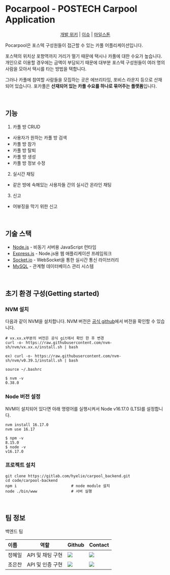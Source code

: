 # Pocarpool - POSTECH Carpool Application

<p align="center">
<a href="https://gitlab.com/hyelie/carpool_backend/-/wikis/home">개발 위키</a> 
| 
<a href="https://gitlab.com/hyelie/carpool_backend/-/issues">이슈</a> 
| 
<a href="https://gitlab.com/hyelie/carpool_backend/-/milestones">마일스톤</a> 
</p>

Pocarpool은 포스텍 구성원들이 접근할 수 있는 카풀 어플리케이션입니다.

포스텍의 위치상 포항역까지 거리가 멀기 때문에 택시나 카풀에 대한 수요가 높습니다. 개인으로 이용할 경우에는 금액이 부담되기 때문에 대부분 포스텍 구성원들이 여러 명의 사람을 모아서 택시를 타는 방법을 택합니다. 

그러나 카풀에 참여할 사람들을 모집하는 곳은 에브리타임, 포비스 라운지 등으로 산재되어 있습니다. 포카풀은 **산재되어 있는 카풀 수요를 하나로 묶어주는 플랫폼**입니다. 

<br>

## 기능
1. 카풀 방 CRUD
 - 사용자가 원하는 카풀 방 검색
 - 카풀 방 참가
 - 카풀 방 탈퇴
 - 카풀 방 생성
 - 카풀 방 정보 수정
2. 실시간 채팅
 - 같은 방에 속해있는 사용자들 간의 실시간 온라인 채팅
3. 신고
 - 어뷰징을 막기 위한 신고

 <br>

## 기술 스택
- [Node.js](https://nodejs.org/ko/) - 비동기 서버용 JavaScript 런타임
- [Express.js](https://expressjs.com/) - Node.js용 웹 애플리케이션 프레임워크
- [Socket.io](https://socket.io/) - WebSocket을 통한 실시간 통신 라이브러리
- [MySQL](https://www.mysql.com/) - 관계형 데이터베이스 관리 시스템

<br>

## 초기 환경 구성(Getting started)
### NVM 설치
다음과 같이 NVM을 설치합니다. NVM 버전은 [공식 github]((https://github.com/nvm-sh/nvm/#install--update-script))에서 버전을 확인할 수 있습니다.

```
# vx.xx.x부분의 버전은 공식 git에서 확인 한 후 변경
curl -o- https://raw.githubusercontent.com/nvm-sh/nvm/vx.xx.x/install.sh | bash

ex) curl -o- https://raw.githubusercontent.com/nvm-sh/nvm/v0.39.1/install.sh | bash

source ~/.bashrc

$ nvm -v
0.38.0
```

### Node 버전 설정
NVM이 설치되어 있다면 아래 명령어를 실행시켜서 Node v16.17.0 (LTS)를 설정합니다.
```
nvm install 16.17.0
nvm use 16.17

$ npm -v
8.15.0
$ node -v
v16.17.0
```

### 프로젝트 설치
```
git clone https://gitlab.com/hyelie/carpool_backend.git
cd code/carpool-backend
npm i                        # node module 설치
node ./bin/www               # 서버 실행
```

<br>

## 팀 정보
백엔드 팀

|이름|역할|Github|Contact|
|:---|----|----|----|
|정혜일|API 및 채팅 구현|<a href="https://github.com/hyelie"><img src="http://img.shields.io/badge/hyelie-green?style=social&logo=github"/></a>|<a href="hyelie@postech.ac.kr"><img src="https://img.shields.io/badge/hyelie@postech.ac.kr-green?logo=microsoft-outlook&style=social"/></a>|
|조은찬|API 및 인증 구현|<a href="https://github.com/Chipmunk-g4"><img src="http://img.shields.io/badge/Chipmunk_g4-green?style=social&logo=github"/></a>|<a href="eunchan9029@postech.ac.kr"><img src="https://img.shields.io/badge/eunchan9029@postech.ac.kr-green?logo=microsoft-outlook&style=social"/></a>|